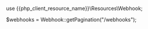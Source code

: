 use {{php_client_resource_name}}\Resources\Webhook;

$webhooks = Webhook::getPagination("/webhooks");

